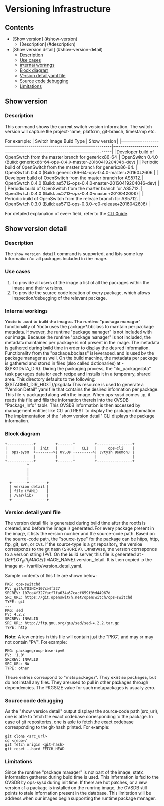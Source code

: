# Versioning Infrastructure

## Contents

- [Show version] (#show-version)
  - [Description] (#description)
- [Show version detail] (#show-version-detail)
  - [Description](#description)
  - [Use cases](#use-cases)
  - [Internal workings](#internal-workings)
  - [Block diagram](#block-diagram)
  - [Version detail yaml file](#version-detail-yaml-file)
  - [Source code debugging](#source-code-debugging)
  - [Limitations](#limitations)

## Show version
### Description
This command shows the current switch version information.
The switch version will capture the project-name, platform, git-branch, timestamp etc.

For example:
| Switch Image Build Type                                                 | Show version                                                                |
|-------------------------------------------------------------------------|-----------------------------------------------------------------------------|
| Developer build of OpenSwitch from the master branch for genericx86-64. | OpenSwitch 0.4.0 (Build: genericx86-64-ops-0.4.0-master-20160419204046-dev) |
| Periodic build of OpenSwitch from the master branch for genericx86-64.  | OpenSwitch 0.4.0 (Build: genericx86-64-ops-0.4.0-master+2016042606          |
| Developer build of OpenSwitch from the master branch for AS5712.        | OpenSwitch 0.4.0 (Build: as5712-ops-0.4.0-master-20160419204046-dev)        |
| Periodic build of OpenSwitch from the master branch for AS5712.         | OpenSwitch 0.4.0 (Build: as5712-ops-0.4.0-master+2016042606)                |
| Periodic build of OpenSwitch from the release branch for AS5712.        | OpenSwitch 0.3.0 (Build: as5712-ops-0.3.0-rc0-release+2016042606)                |

For detailed explanation of every field, refer to the [CLI Guide](/documents/user/system_cli).

## Show version detail
### Description
The `show version detail` command is supported, and lists some key information for all packages included in the image.

### Use cases
1. To provide all users of the image a list of all the packages within the image and their versions.
2. To provide the source code location of every package, which allows inspection/debugging of the relevant package.

### Internal workings
Yocto is used to build the images.
The runtime "package manager" functionality of Yocto uses the package*.bbclass to maintain per package metadata.
However, the runtime "package manager" is not included with our image.
Because the runtime "package manager" is not included, the metadata maintained per package is not present in the image.
The metadata is gathered during build time in order to display the desired information.
Functionality from the "package.bbclass" is leveraged, and is used by the package manager as well.
On the build machine, the metadata per package is gathered and stored in files (also called dictionaries) at - ${PKGDATA_DIR}.
During the packaging process, the "do_packagedata" task packages data for each recipe and installs it in a temporary, shared area. This directory defaults to the following: ${STAGING_DIR_HOST}/pkgdata
This resource is used to generate a "Version Detail" yaml file that contains the desired information per package.
This file is packaged along with the image.
When ops-sysd comes up, it reads this file and fills the information therein into the OVSDB "Package_Info" table.
This OVSDB information is then accessed by management entities like CLI and REST to display the package information.
The implementation of the "show version detail" CLI displays the package information.

### Block diagram
```ditaa
+------------+         +-------+         +----------------+
|            |  init   |       |   CLI   |     ops-cli    |
|  ops-sysd  +-------->| OVSDB +-------->| (vtysh Daemon) |
|            |         |       |         |                |
+------------+         +-------+         +----------------+
          ^
          |
          |
          |
  +-------+--------+
  | version detail |
  | file (YAML)    |
  | /var/lib/      |
  +----------------+

```

###  Version detail yaml file
The version detail file is generated during build time after the rootfs is created, and before the image is generated.
For every package present in the image, it lists the version number and the source-code path.
Based on the source-code path, the "source-type" for the package can be https, http, ftp, git, svn, or cvs.
If the source-type is a git repository, the version corresponds to the git hash (SRCREV).
Otherwise, the version corresponds to a version string (PV).
On the build server, this file is generated at - ${DEPLOY_DIR_IMAGE}/${IMAGE_NAME}.version_detail.
It is then copied to the image at - /var/lib/version_detail.yaml.

Sample contents of this file are shown below:

```ditaa
PKG: ops-switchd
PV: gitAUTOINC+107ce4f327
SRCREV: 107ce4f327facf7fa634a57cacf659f99d44967d
SRC_URL: https://git.openswitch.net/openswitch/ops-switchd
TYPE: git
---
PKG: sed
PV: 4.2.2
SRCREV: INVALID
SRC_URL: http://ftp.gnu.org/gnu/sed/sed-4.2.2.tar.gz
TYPE: http
```
**Note:** A few entries in this file will contain just the "PKG", and may or may not contain "PV".
For example:
```ditaa
PKG: packagegroup-base-ipv6
PV: '1.0'
SRCREV: INVALID
SRC_URL: NA
TYPE: other
```
These entries correspond to "metapackages". They exist as packages, but do not install any files. They are used to pull in other packages through dependencies. The PKGSIZE value for such metapackages is usually zero.

### Source code debugging
As the "show version detail" output displays the source-code path (src_url), one is able to fetch the exact codebase corresponding to the package. In case of git repositories, one is able to fetch the exact codebase corresponding to the git-hash printed.
For example:
```ditaa
git clone <src_url>
cd <repo>/
git fetch origin <git-hash>
git reset --hard FETCH_HEAD
```

### Limitations
Since the runtime "package manager" is not part of the image, static information gathered during build time is used.
This information is fed to the OVSDB by ops-sysd during init time.
If there are hot patches, or a new version of a package is installed on the running image, the OVSDB still points to stale information present in the database. This limitation will be address when our images begin supporting the runtime package manager.
